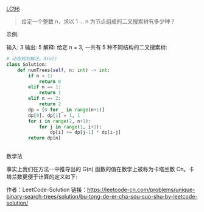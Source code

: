 [LC96](https://leetcode-cn.com/problems/unique-binary-search-trees/)
> 给定一个整数 n，求以 1 ... n 为节点组成的二叉搜索树有多少种？

示例:

输入: 3
输出: 5
解释:
给定 n = 3, 一共有 5 种不同结构的二叉搜索树:

```python
# 动态规划解法。O(n2)
class Solution:
    def numTrees(self, n: int) -> int:
        if n < 1:
            return 0
        elif n == 1:
            return 1
        elif n == 2:
            return 2
        dp = [0 for _ in range(n+1)]
        dp[0], dp[1] = 1, 1
        for i in range(2, n+1):
            for j in range(1, i+1):
                dp[i] += dp[j-1] * dp[i-j]
        return dp[n]
        
```

数学法

事实上我们在方法一中推导出的 G(n) 函数的值在数学上被称为卡塔兰数 Cn。卡塔兰数更便于计算的定义如下:

作者：LeetCode-Solution
链接：https://leetcode-cn.com/problems/unique-binary-search-trees/solution/bu-tong-de-er-cha-sou-suo-shu-by-leetcode-solution/
